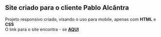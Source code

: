 ## Site criado para o cliente Pablo Alcântra
Projeto responsivo criado, visando o uso para mobile, apenas com **HTML** e **CSS** <br/>
O link para o site encontra - se **[AQUI](https://alcantrabarber.netlify.app)**

